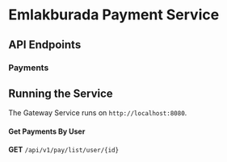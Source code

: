 # Emlakburada Payment Service

## API Endpoints

### Payments

## Running the Service

The Gateway Service runs on `http://localhost:8080`.

#### Get Payments By User
**GET** `/api/v1/pay/list/user/{id}`
